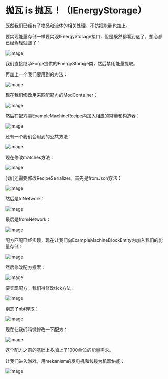 
# 抛瓦 is 抛瓦！（IEnergyStorage）

既然我们已经有了物品和流体的相关处理，不妨把能量也加上。

要实现能量存储一样要实现IEnergyStorage接口，但是既然都看到这了，想必都已经驾轻就熟了：

![image](https://github.com/user-attachments/assets/19c8a255-5f2c-4bb4-a4c4-b82fd6a74914)

我们直接继承Forge提供的EnergyStorage类，然后禁用能量提取。

再加上一个我们要用到的方法：

![image](https://github.com/user-attachments/assets/4a9a53a7-bebc-4a49-ac0f-951d1e86d2c1)

现在我们修改用来匹配配方的ModContainer：

![image](https://github.com/user-attachments/assets/084f08f1-2d87-4775-93d2-06ea91d9f799)

然后在配方类ExampleMachineRecipe内加入相应的常量和构造器：

![image](https://github.com/user-attachments/assets/9dd1a7aa-836d-493e-901c-47e6781454a3)

还有一个我们会用到的公共方法：

![image](https://github.com/user-attachments/assets/3ba7c609-7d3c-4bf5-bd4a-13dc5c5e649c)

现在修改matches方法：

![image](https://github.com/user-attachments/assets/3e8080b3-f2e3-4c32-9cb4-310571884ad5)

我们还需要修改RecipeSerializer。首先是fromJson方法：

![image](https://github.com/user-attachments/assets/a2054ed8-b91e-44b2-9828-cdf903d4571b)

然后是toNetwork：

![image](https://github.com/user-attachments/assets/3db418a5-48c8-466f-b16d-7931d60bb4d6)

最后是fromNetwork：

![image](https://github.com/user-attachments/assets/1b3de35a-0a7f-4ff6-91c7-3e725b09b6cb)

配方匹配已经实现，现在让我们向ExampleMachineBlockEntity内加入我们的能量存储：

![image](https://github.com/user-attachments/assets/e3168ea6-0dfa-42a9-8150-64169b2f3948)

然后修改配方搜索：

![image](https://github.com/user-attachments/assets/89bf35b9-ba32-4c6c-a3d5-22617dd5676f)

要实现配方，我们得修改tick方法：

![image](https://github.com/user-attachments/assets/60f43c73-a8ec-481b-a92d-c58c20568f4c)

别忘了nbt存取：

![image](https://github.com/user-attachments/assets/0168769f-fcc8-428e-aade-6da9a3a10bf1)

现在让我们稍微修改一下配方：

![image](https://github.com/user-attachments/assets/e010eb40-bc9e-4a24-ae8c-2cb23e8fd06b)

这个配方之前的基础上多加上了1000单位的能量需求。

让我们进入游戏，用mekanism的发电机和线缆为机器供能：

![image](https://github.com/user-attachments/assets/02158b2e-062a-4a8e-8caf-5f8c32504d43)
